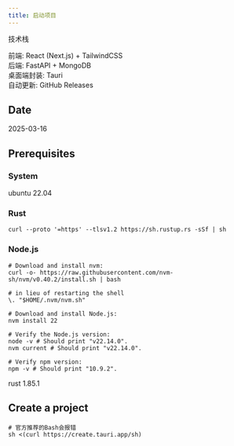 ```yaml
---
title: 启动项目
---
```


技术栈

前端: React (Next.js) + TailwindCSS  
后端: FastAPI + MongoDB  
桌面端封装: Tauri  
自动更新: GitHub Releases

## Date

2025-03-16

## Prerequisites


### System

ubuntu 22.04

### Rust

```
curl --proto '=https' --tlsv1.2 https://sh.rustup.rs -sSf | sh
```

### Node.js

```
# Download and install nvm:
curl -o- https://raw.githubusercontent.com/nvm-sh/nvm/v0.40.2/install.sh | bash

# in lieu of restarting the shell
\. "$HOME/.nvm/nvm.sh"

# Download and install Node.js:
nvm install 22

# Verify the Node.js version:
node -v # Should print "v22.14.0".
nvm current # Should print "v22.14.0".

# Verify npm version:
npm -v # Should print "10.9.2".
```

rust 1.85.1


## Create a project

```
# 官方推荐的Bash会报错
sh <(curl https://create.tauri.app/sh)
```